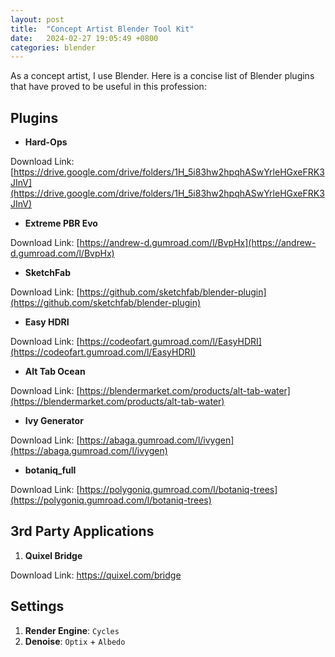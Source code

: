 ```yaml
---
layout: post
title:  "Concept Artist Blender Tool Kit"
date:   2024-02-27 19:05:49 +0800
categories: blender
---
```



As a concept artist, I use Blender. Here is a concise list of Blender plugins that have proved to be useful in this profession: 

## **Plugins**


- **Hard-Ops**

Download Link: [https://drive.google.com/drive/folders/1H_5i83hw2hpqhASwYrleHGxeFRK3JInV](https://drive.google.com/drive/folders/1H_5i83hw2hpqhASwYrleHGxeFRK3JInV)


- **Extreme PBR Evo**

Download Link: [https://andrew-d.gumroad.com/l/BvpHx](https://andrew-d.gumroad.com/l/BvpHx)


- **SketchFab**

Download Link: [https://github.com/sketchfab/blender-plugin](https://github.com/sketchfab/blender-plugin)


- **Easy HDRI**

Download Link: [https://codeofart.gumroad.com/l/EasyHDRI](https://codeofart.gumroad.com/l/EasyHDRI)


- **Alt Tab Ocean**

Download Link: [https://blendermarket.com/products/alt-tab-water](https://blendermarket.com/products/alt-tab-water)


- **Ivy Generator**

Download Link: [https://abaga.gumroad.com/l/ivygen](https://abaga.gumroad.com/l/ivygen)


- **botaniq_full**

Download Link: [https://polygoniq.gumroad.com/l/botaniq-trees](https://polygoniq.gumroad.com/l/botaniq-trees)


## **3rd Party Applications**

1. **Quixel Bridge**

Download Link: https://quixel.com/bridge


## **Settings**

1. **Render Engine**: `Cycles`
2. **Denoise**: `Optix` + `Albedo`

